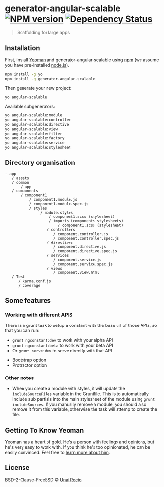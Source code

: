 # generator-angular-scalable [![NPM version][npm-image]][npm-url] [![Dependency Status][daviddm-image]][daviddm-url]
> Scaffolding for large apps

## Installation

First, install [Yeoman](http://yeoman.io) and generator-angular-scalable using [npm](https://www.npmjs.com/) (we assume you have pre-installed [node.js](https://nodejs.org/)).

```bash
npm install -g yo
npm install -g generator-angular-scalable
```

Then generate your new project:

```bash
yo angular-scalable
```

Available subgenerators:

```bash
yo angular-scalable:module
yo angular-scalable:controller
yo angular-scalable:directive
yo angular-scalable:view
yo angular-scalable:filter
yo angular-scalable:factory
yo angular-scalable:service
yo angular-scalable:stylesheet
```

## Directory organisation

```
- app
   / assets
   / common
       / app
   / components
       / component1
           / component1.module.js
           / component1.module.spec.js
           / styles
                / module.styles
                    / component1.scss (stylesheet)
                    / imports (components stylesheets)
                        / component1.scss (stylesheet)
                   / controllers
                      / component.controller.js
                      / component.controller.spec.js
                   / directives
                      / component.directive.js
                      / component.directive.spec.js
                   / services
                      / component.service.js
                      / component.service.spec.js
                   / views
                      / component.view.html
   / Test
      / karma.conf.js
      / coverage
```

## Some features

### Working with different APIS

There is a grunt task to setup a constant with the base url of those APIs, so that you can run:
- `grunt ngconstant:dev` to work with your alpha API
- `grunt ngconstant:beta` to work with your beta API
- Or `grunt serve:dev` to serve directly with that API

* Bootstrap option
* Protractor option

### Other notes

- When you create a module with styles, it will update the `includeSourceFiles` variable in the Gruntfile. This is to automatically include sub partials into the main stylesheet of the module using `grunt includeSources`. If you manually remove a module, you should also remove it from this variable, otherwise the task will attemp to create the file.

## Getting To Know Yeoman

Yeoman has a heart of gold. He&#39;s a person with feelings and opinions, but he&#39;s very easy to work with. If you think he&#39;s too opinionated, he can be easily convinced. Feel free to [learn more about him](http://yeoman.io/).

## License

BSD-2-Clause-FreeBSD © [Unai Recio](mydeveloperlife.com)


[npm-image]: https://badge.fury.io/js/generator-angular-scalable.svg
[npm-url]: https://npmjs.org/package/generator-angular-scalable
[daviddm-image]: https://david-dm.org/urecio/generator-angular-scalable.svg?theme=shields.io
[daviddm-url]: https://david-dm.org/urecio/generator-angular-scalable
